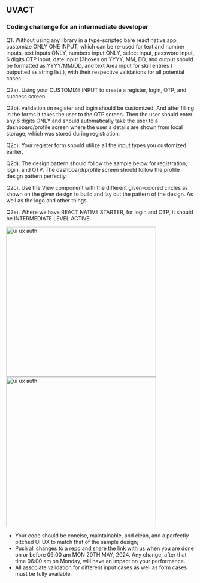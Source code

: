 ## UVACT ##
### Coding challenge for an intermediate developer ###

Q1. Without using any library in a type-scripted bare react native app, customize ONLY ONE INPUT, which can be re-used for text and number inputs, text inputs ONLY, numbers input ONLY, select input, password input, 6 digits OTP input, date input (3boxes on YYYY, MM, DD, and output should be formatted as YYYY/MM/DD, and text Area input for skill entries ( outputted as string list ), with their respective validations for all potential cases. 


Q2a). Using your CUSTOMIZE INPUT to create a register, login, OTP, and success screen.   

Q2b). validation on register and login should be customized. And after filling in the forms it takes the user to the OTP screen. Then the user should enter any 6 digits ONLY and should automatically take the user to a dashboard/profile screen where the user's details are shown from local storage, which was stored during registration. 

Q2c). Your register form should utilize all the input types you customized earlier.   

Q2d). The design pattern should follow the sample below for registration, login, and OTP. The dashboard/profile screen should follow the profile design pattern perfectly.  

Q2c). Use the View component with the different given-colored circles as shown on the given design to build and lay out the pattern of the design. As well as the logo and other things.

Q2e). Where we have REACT NATIVE STARTER, for login and OTP, it should be INTERMEDIATE LEVEL ACTIVE. 


<img width="400" alt="ui ux auth" src="https://github.com/5ylvino/5ylvino.github.io/assets/61919575/40954a6a-f827-4962-81ee-1ec7cff85c3a">
<img width="400" alt="ui ux auth" src="https://github.com/5ylvino/5ylvino.github.io/assets/61919575/1ceda633-bb69-4ff0-9cbc-8f7775c266fc">



- Your code should be concise, maintainable, and clean, and a perfectly pitched UI UX to match that of the sample design;  
- Push all changes to a repo and share the link with us when you are done on or before 06:00 am MON 20TH MAY, 2024. Any change, after that time 06:00 am on Monday, will have an impact on your performance.
- All associate validation for different input cases as well as form cases must be fully available. 

